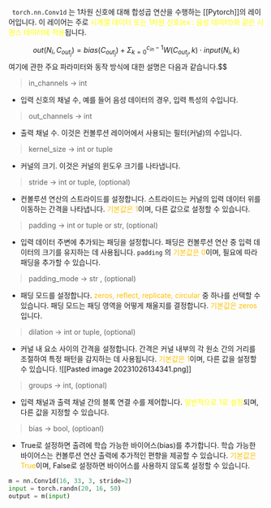 ` torch.nn.Conv1d` 는 1차원 신호에 대해 합성곱 연산을 수행하는 [[Pytorch]]의 레이어입니다. 이 레이어는 주로 <font color="#ffff00">시계열 데이터 또는 1차원 신호(ex : 음성 데이터)와 같은 시퀀스 데이터에 적용</font>됩니다.

$$out(N_i, C_{out_j}) = bias(C_{out_j}) + \Sigma^{c_{in}-1}_{k=0} W(C_{out_j},k) \cdot input(N_i,k)$$
여기에 관한 주요 파라미터와 동작 방식에 대한 설명은 다음과 같습니다.$$

> in_channels -> int
- 입력 신호의 채널 수, 예를 들어 음성 데이터의 경우, 입력 특성의 수입니다.

> out_channels -> int
- 출력 채널 수. 이것은 컨볼루션 레이어에서 사용되는 필터(커널)의 수입니다.

> kernel_size -> int or tuple
- 커널의 크기. 이것은 커널의 윈도우 크기를 나타냅니다.

> stride -> int or tuple, (optional)
- 컨볼루션 연산의 스트라이드를 설정합니다. 스트라이드는 커널의 입력 데이터 위를 이동하는 간격을 나타냅니다. <font color="#ffc000">기본값은 1</font>이며, 다른 값으로 설정할 수 있습니다.

> padding -> int or tuple or str, (optional)
- 입력 데이터 주변에 추가되는 패딩을 설정합니다. 패딩은 컨볼루션 연산 중 입력 데이터의 크기를 유지하는 데 사용됩니다. `padding` 의 <font color="#ffc000">기본값은 0</font>이며, 필요에 따라 패딩을 추가할 수 있습니다.

> padding_mode -> str , (optional)
- 패딩 모드를 설정합니다. <font color="#ffc000">zeros, reflect, replicate, circular</font> 중 하나를 선택할 수 있습니다. 패딩 모드는 패딩 영역을 어떻게 채울지를 결정합니다. <font color="#ffc000">기본값은</font> <font color="#ffc000">zeros</font> 입니다. 

> dilation -> int or tuple, (optional)
- 커널 내 요소 사이의 간격을 설정합니다. 간격은 커널 내부의 각 원소 간의 거리를 조절하여 특정 패턴을 감지하는 데 사용됩니다. <font color="#ffc000">기본값은 1</font>이며, 다른 값을 설정할 수 있습니다.
![[Pasted image 20231026134341.png]]

> groups -> int, (optional)
- 입력 채널과 출력 채널 간의 블록 연결 수를 제어합니다. <font color="#ffff00">일반적으로 1로 설정</font>되며, 다른 값을 지정할 수 있습니다.

> bias -> bool, (optioanl)
- True로 설정하면 출려에 학습 가능한 바이어스(bias)를 추가합니다. 학습 가능한 바이어스는 컨볼루션 연산 출력에 추가적인 편향을 제공할 수 있습니다. <font color="#ffc000">기본값은 True</font>이며, False로 설정하면 바이어스를 사용하지 않도록 설정할 수 있습니다.

```python
m = nn.Conv1d(16, 33, 3, stride=2)
input = torch.randn(20, 16, 50)
output = m(input)
```
